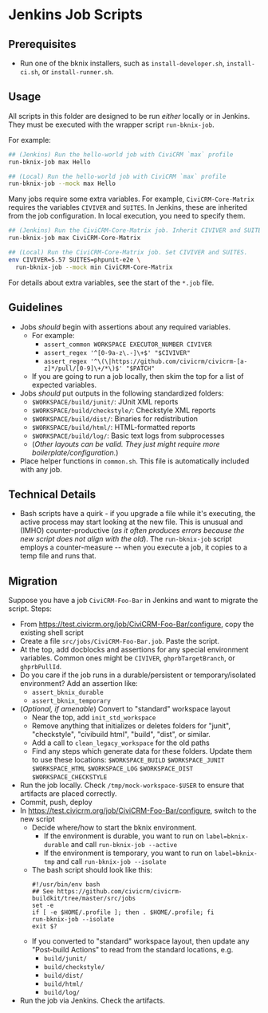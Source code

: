 # Jenkins Job Scripts

## Prerequisites

* Run one of the bknix installers, such as `install-developer.sh`, `install-ci.sh`, or `install-runner.sh`.

## Usage

All scripts in this folder are designed to be run _either_ locally or in Jenkins. They must be executed with the wrapper script `run-bknix-job`.

For example:

```bash
## (Jenkins) Run the hello-world job with CiviCRM `max` profile
run-bknix-job max Hello

## (Local) Run the hello-world job with CiviCRM `max` profile
run-bknix-job --mock max Hello
```

Many jobs require some extra variables. For example, `CiviCRM-Core-Matrix` requires the variables `CIVIVER` and `SUITES`. In Jenkins, these
are inherited from the job configuration. In local execution, you need to specify them.

```bash
## (Jenkins) Run the CiviCRM-Core-Matrix job. Inherit CIVIVER and SUITES.
run-bknix-job max CiviCRM-Core-Matrix

## (Local) Run the CiviCRM-Core-Matrix job. Set CIVIVER and SUITES.
env CIVIVER=5.57 SUITES=phpunit-e2e \
  run-bknix-job --mock min CiviCRM-Core-Matrix
```

For details about extra variables, see the start of the `*.job` file.

## Guidelines

* Jobs _should_ begin with assertions about any required variables.
    * For example:
        * `assert_common WORKSPACE EXECUTOR_NUMBER CIVIVER`
        * `assert_regex '^[0-9a-z\.-]\+$' "$CIVIVER"`
        * `assert_regex '^\(\|https://github.com/civicrm/civicrm-[a-z]*/pull/[0-9]\+/*\)$' "$PATCH"`
    * If you are going to run a job locally, then skim the top for a list of expected variables.
* Jobs _should_ put outputs in the following standardized folders:
    * `$WORKSPACE/build/junit/`: JUnit XML reports
    * `$WORKSPACE/build/checkstyle/`: Checkstyle XML reports
    * `$WORKSPACE/build/dist/`: Binaries for redistribution
    * `$WORKSPACE/build/html/`: HTML-formatted reports
    * `$WORKSPACE/build/log/`: Basic text logs from subprocesses
    * (*Other layouts can be valid. They just might require more boilerplate/configuration.*)
* Place helper functions in `common.sh`. This file is automatically included with any job.

## Technical Details

* Bash scripts have a quirk - if you upgrade a file while it's executing, the active process may start looking at the new file.
  This is unusual and (IMHO) counter-productive (*as it often produces errors because the new script does not align with the old*).
  The `run-bknix-job` script employs a counter-measure -- when you execute a job, it copies to a temp file and runs that.

## Migration

Suppose you have a job `CiviCRM-Foo-Bar` in Jenkins and want to migrate the script. Steps:

* From https://test.civicrm.org/job/CiviCRM-Foo-Bar/configure, copy the existing shell script
* Create a file `src/jobs/CiviCRM-Foo-Bar.job`. Paste the script.
* At the top, add docblocks and assertions for any special environment variables. Common ones might be `CIVIVER`, `ghprbTargetBranch`, or `ghprbPullId`.
* Do you care if the job runs in a durable/persistent or temporary/isolated environment? Add an assertion like:
    * `assert_bknix_durable`
    * `assert_bknix_temporary`
* (*Optional, if amenable*) Convert to "standard" workspace layout
    * Near the top, add `init_std_workspace`
    * Remove anything that initializes or deletes folders for "junit", "checkstyle", "civibuild html", "build", "dist", or similar.
    * Add a call to `clean_legacy_workspace` for the old paths
    * Find any steps which generate data for these folders. Update them to use these locations: `$WORKSPACE_BUILD` `$WORKSPACE_JUNIT` `$WORKSPACE_HTML` `$WORKSPACE_LOG` `$WORKSPACE_DIST` `$WORKSPACE_CHECKSTYLE`
* Run the job locally. Check `/tmp/mock-workspace-$USER` to ensure that artifacts are placed correctly.
* Commit, push, deploy
* In https://test.civicrm.org/job/CiviCRM-Foo-Bar/configure, switch to the new script
    * Decide where/how to start the bknix environment.
        * If the environment is durable, you want to run on `label=bknix-durable` and call `run-bknix-job --active`
        * If the environment is temporary, you want to run on `label=bknix-tmp` and call `run-bknix-job --isolate`
    * The bash script should look like this:
        ```
        #!/usr/bin/env bash
        ## See https://github.com/civicrm/civicrm-buildkit/tree/master/src/jobs
        set -e
        if [ -e $HOME/.profile ]; then . $HOME/.profile; fi
        run-bknix-job --isolate
        exit $?
        ```
    * If you converted to "standard" workspace layout, then update any "Post-build Actions" to read from the standard locations, e.g.
        * `build/junit/`
        * `build/checkstyle/`
        * `build/dist/`
        * `build/html/`
        * `build/log/`
* Run the job via Jenkins. Check the artifacts.
